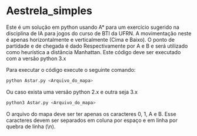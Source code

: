 # Aestrela_simples
Este é um solução em python usando A* para um exercício sugerido na disciplina de IA para jogos do curso de BTI da UFRN.
A movimentação neste é apenas horizontalmente e verticalmente (Cima e Baixo).
O ponto de partidade e de chegada é dado Respectivamente por A e B e será utilizado como heurística a distância Manhattan. Este código deve ser executado com a versão python 3.x

Para executar o código execute o seguinte comando:
```python
python Astar.py <Arquivo_do_mapa>
```
Ou caso exista uma versão python 2.x e outra seja 3.x
```python
python3 Astar.py <Arquivo_do_mapa>
```
O arquivo do mapa deve ser ter apenas os caracteres 0, 1, A e B. Esse caracteres devem ser separados em coluna por espaço e em linha por quebra de linha (\n).
